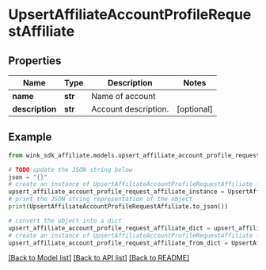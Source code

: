 # UpsertAffiliateAccountProfileRequestAffiliate


## Properties

Name | Type | Description | Notes
------------ | ------------- | ------------- | -------------
**name** | **str** | Name of account | 
**description** | **str** | Account description. | [optional] 

## Example

```python
from wink_sdk_affiliate.models.upsert_affiliate_account_profile_request_affiliate import UpsertAffiliateAccountProfileRequestAffiliate

# TODO update the JSON string below
json = "{}"
# create an instance of UpsertAffiliateAccountProfileRequestAffiliate from a JSON string
upsert_affiliate_account_profile_request_affiliate_instance = UpsertAffiliateAccountProfileRequestAffiliate.from_json(json)
# print the JSON string representation of the object
print(UpsertAffiliateAccountProfileRequestAffiliate.to_json())

# convert the object into a dict
upsert_affiliate_account_profile_request_affiliate_dict = upsert_affiliate_account_profile_request_affiliate_instance.to_dict()
# create an instance of UpsertAffiliateAccountProfileRequestAffiliate from a dict
upsert_affiliate_account_profile_request_affiliate_from_dict = UpsertAffiliateAccountProfileRequestAffiliate.from_dict(upsert_affiliate_account_profile_request_affiliate_dict)
```
[[Back to Model list]](../README.md#documentation-for-models) [[Back to API list]](../README.md#documentation-for-api-endpoints) [[Back to README]](../README.md)


